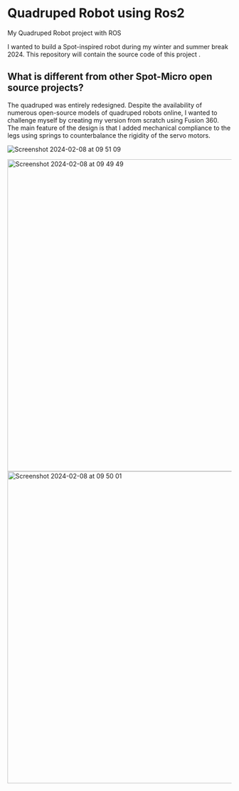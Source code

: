 # Quadruped Robot using Ros2
My Quadruped Robot project with ROS

I wanted to build a Spot-inspired robot during my winter and summer break 2024. This repository will contain the source code of this project .

## What is different from other Spot-Micro open source projects?

The quadruped was entirely redesigned. Despite the availability of numerous open-source models of quadruped robots online, I wanted to challenge myself by creating my version from scratch using Fusion 360. The main feature of the design is that I added mechanical compliance to the legs using springs to counterbalance the rigidity of the servo motors.


![Screenshot 2024-02-08 at 09 51 09](https://github.com/rantaluca/SpotMicroRos/assets/102813576/ce9a19fa-58f9-459a-a3a9-b8beefdc052f)

<img width="700" alt="Screenshot 2024-02-08 at 09 49 49" src="https://github.com/rantaluca/SpotMicroRos/assets/102813576/34dc64d1-9888-4248-ac79-f683ad1dad12">

<img width="700" alt="Screenshot 2024-02-08 at 09 50 01" src="https://github.com/rantaluca/SpotMicroRos/assets/102813576/8b90dd35-bc35-42e7-b84c-1466e36d642b">
